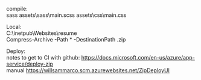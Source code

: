 compile:  
sass assets\sass\main.scss assets\css\main.css

Local:  
C:\inetpub\Websites\resume   
Compress-Archive -Path * -DestinationPath <file-name>.zip

Deploy:  
notes to get to CI with github: https://docs.microsoft.com/en-us/azure/app-service/deploy-zip  
manual https://willsammarco.scm.azurewebsites.net/ZipDeployUI